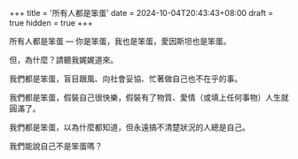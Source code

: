 +++
title = '所有人都是笨蛋'
date = 2024-10-04T20:43:43+08:00
draft = true
hidden = true
+++

所有人都是笨蛋 — 你是笨蛋，我也是笨蛋，愛因斯坦也是笨蛋。

但，為什麼？請聽我娓娓道來。

我們都是笨蛋，盲目跟風、向社會妥協、忙著做自己也不在乎的事。

我們都是笨蛋，假裝自己很快樂，假裝有了物質、愛情（或填上任何事物）人生就圓滿了。

我們都是笨蛋，以為什麼都知道，但永遠搞不清楚狀況的人總是自己。

我們能說自己不是笨蛋嗎？
